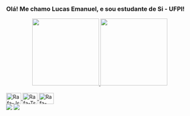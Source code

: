 ### Olá! Me chamo Lucas Emanuel, e sou estudante de Si - UFPI!
<div align="center">
  <a href="https://github.com/Lucaspm5">

  <img height="180em" src="https://github-readme-stats.vercel.app/api?username=Lucaspm5&show_icons=true&theme=darkinclude_all_commits=true&count_private=true"/>

  <img height="180em" src="https://github-readme-stats.vercel.app/api/top-langs/?username=Lucaspm5&layout=compact&langs_count=7&theme=white"/>
</div>
  
  
<div style="display: inline_block"><br>
  <img align="center" alt="Rafa-Js" height="30" width="40" src="https://cdn.jsdelivr.net/gh/devicons/devicon/icons/c/c-original.svg">
  <img align="center" alt="Rafa-Ts" height="30" width="40" src="https://cdn.jsdelivr.net/gh/devicons/devicon/icons/cplusplus/cplusplus-original.svg">
  <img align="center" alt="Rafa-React" height="30" width="40" src="https://cdn.jsdelivr.net/gh/devicons/devicon/icons/vscode/vscode-original.svg">
  <div> 
  <a href="https://instagram.com/Lucashanm" target="_blank"><img src="https://img.shields.io/badge/-Instagram-%23E4405F?style=for-the-badge&logo=instagram&logoColor=white" target="_blank"></a>
  <a href = "mailto:Lucasemanuelpm5@gmail.com"><img src="https://img.shields.io/badge/-Gmail-%23333?style=for-the-badge&logo=gmail&logoColor=white" target="_blank"></a>
